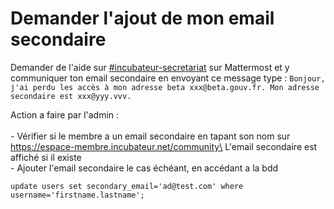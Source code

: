 # Demander l'ajout de mon email secondaire

Demander de l'aide sur [\#incubateur-secretariat](https://mattermost.incubateur.net/betagouv/channels/incubateur-secretariat) sur Mattermost et y communiquer ton email secondaire en envoyant ce message type : `Bonjour, j'ai perdu les accès à mon adresse beta xxx@beta.gouv.fr. Mon adresse secondaire est xxx@yyy.vvv.`

Action a faire par l'admin :\
\
\- Vérifier si le membre a un email secondaire en tapant son nom sur https://espace-membre.incubateur.net/community\
L'email secondaire est affiché si il existe\
\- Ajouter l'email secondaire le cas échéant, en accédant a la bdd

```
update users set secondary_email='ad@test.com' where username='firstname.lastname';
```



